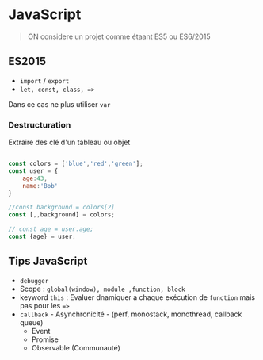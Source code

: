 

# JavaScript

> ON considere un projet comme étaant ES5 ou ES6/2015

## ES2015

* `import` / `export`
* `let, const, class, =>`

Dans ce cas ne plus utiliser `var`

### Destructuration 

Extraire des clé d'un tableau ou objet

```js

const colors = ['blue','red','green'];
const user = {
    age:43,
    name:'Bob'
}

//const background = colors[2]
const [,,background] = colors;

// const age = user.age;
const {age} = user;

```

## Tips JavaScript

* `debugger`
* Scope : `global(window), module ,function, block`
* keyword `this` : Evaluer dnamiquer a chaque exécution de `function` mais pas pour les `=>`
* `callback` - Asynchronicité - (perf, monostack, monothread, callback queue)
    * Event
    * Promise
    * Observable (Communauté)